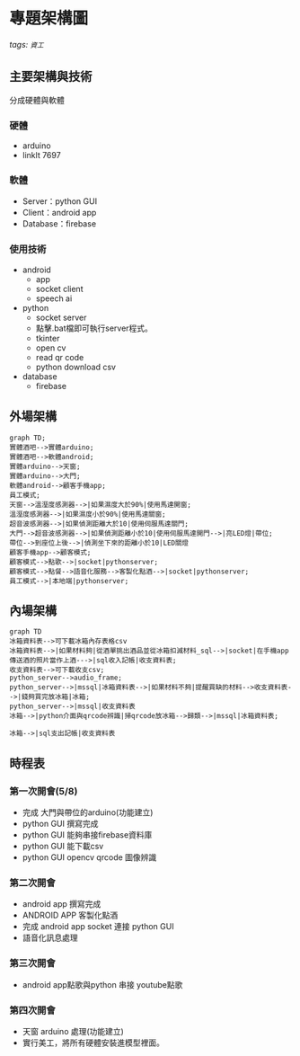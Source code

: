# 專題架構圖

###### tags: `資工`

## 主要架構與技術
分成硬體與軟體

### 硬體
* arduino
* linklt 7697
### 軟體
* Server：python GUI
* Client：android app
* Database：firebase


### 使用技術
* android
    * app
    * socket client
    * speech ai
* python
    * socket server
    * 點擊.bat檔即可執行server程式。
    * tkinter
    * open cv
    * read qr code
    * python download csv
* database
    * firebase

## 外場架構
```mermaid
graph TD;
實體酒吧-->實體arduino;
實體酒吧-->軟體android;
實體arduino-->天窗;
實體arduino-->大門;
軟體android-->顧客手機app;
員工模式;
天窗-->溫溼度感測器-->|如果濕度大於90%|使用馬達開窗;
溫溼度感測器-->|如果濕度小於90%|使用馬達關窗;
超音波感測器-->|如果偵測距離大於10|使用伺服馬達關門;
大門-->超音波感測器-->|如果偵測距離小於10|使用伺服馬達開門-->|亮LED燈|帶位;
帶位-->到座位上後-->|偵測坐下來的距離小於10|LED關燈
顧客手機app-->顧客模式;
顧客模式-->點歌-->|socket|pythonserver;
顧客模式-->點餐-->語音化服務-->客製化點酒-->|socket|pythonserver;
員工模式-->|本地端|pythonserver;
```
## 內場架構
```mermaid
graph TD
冰箱資料表-->可下載冰箱內存表格csv
冰箱資料表-->|如果材料夠|從酒單挑出酒品並從冰箱扣減材料_sql-->|socket|在手機app傳送酒的照片當作上酒--->|sql收入記帳|收支資料表;
收支資料表-->可下載收支csv;
python_server-->audio_frame;
python_server-->|mssql|冰箱資料表-->|如果材料不夠|提醒買缺的材料-->收支資料表-->|錢夠買完放冰箱|冰箱;
python_server-->|mssql|收支資料表
冰箱-->|python介面與qrcode辨識|掃qrcode放冰箱-->歸類-->|mssql|冰箱資料表;

冰箱-->|sql支出記帳|收支資料表
```


## 時程表

### 第一次開會(5/8)

* 完成 大門與帶位的arduino(功能建立)
* python GUI 撰寫完成
* python GUI 能夠串接firebase資料庫
* python GUI 能下載csv
* python GUI opencv qrcode 圖像辨識

### 第二次開會
* android app 撰寫完成
* ANDROID APP 客製化點酒
* 完成 android app socket 連接 python GUI
* 語音化訊息處理

### 第三次開會
* android app點歌與python 串接 youtube點歌

### 第四次開會
* 天窗 arduino 處理(功能建立)
* 實行美工，將所有硬體安裝進模型裡面。

